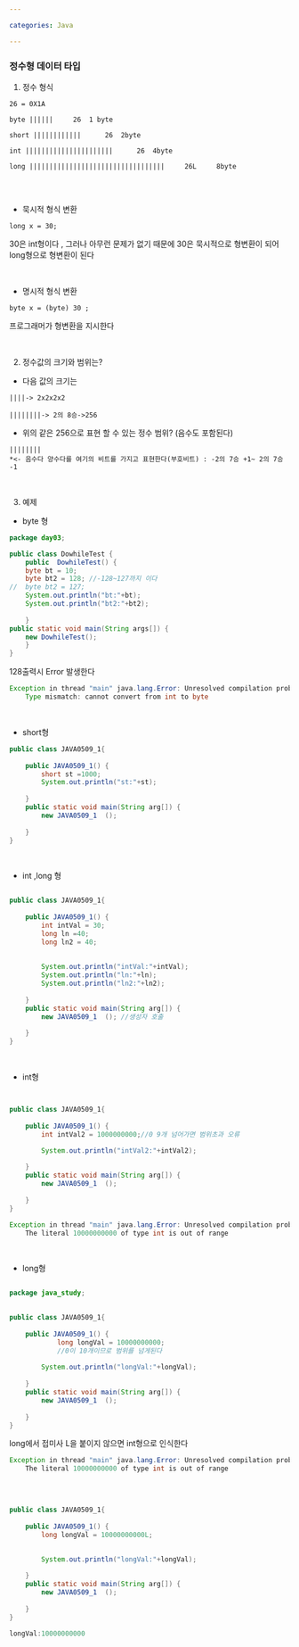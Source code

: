 ```yaml
---

categories: Java

---
```


### 정수형 데이터 타입


1. 정수 형식
```
26 = 0X1A

byte ||||||     26  1 byte

short ||||||||||||      26  2byte

int ||||||||||||||||||||||      26  4byte

long ||||||||||||||||||||||||||||||||||     26L     8byte


```
&nbsp;

- 묵시적 형식 변환

```
long x = 30;

```

30은 int형이다 , 그러나 아무런 문제가 없기 때문에 30은 묵시적으로 형변환이 되어 long형으로 형변환이 된다

&nbsp;


- 명시적 형식 변환
```
byte x = (byte) 30 ;

```
프로그래머가 형변환을 지시한다

&nbsp;
&nbsp;


2. 정수값의 크기와 범위는?

- 다음 값의 크기는 

```
||||-> 2x2x2x2

||||||||-> 2의 8승->256

```

- 위의 같은 256으로 표현 할 수 있는 정수 범위?
(음수도 포함된다)

```
||||||||
*<- 음수다 양수다를 여기의 비트를 가지고 표현한다(부호비트) : -2의 7승 +1~ 2의 7승 -1
```
&nbsp;
&nbsp;


3. 예제

- byte 형

```java
package day03;

public class DowhileTest {
	public  DowhileTest() {
	byte bt = 10;
	byte bt2 = 128; //-128~127까지 이다
//	byte bt2 = 127;
	System.out.println("bt:"+bt);
	System.out.println("bt2:"+bt2);
	
	}
public static void main(String args[]) {
	new DowhileTest();
	}
}

```
128출력시 Error 발생한다

```java
Exception in thread "main" java.lang.Error: Unresolved compilation problem: 
	Type mismatch: cannot convert from int to byte

```

&nbsp;



- short형 

```java
public class JAVA0509_1{
	
	public JAVA0509_1() {
		short st =1000;
		System.out.println("st:"+st);
 		
	}
	public static void main(String arg[]) {
		new JAVA0509_1	();	
		
	}
}

```
&nbsp;

- int ,long 형
  
```java

public class JAVA0509_1{
	
	public JAVA0509_1() {
		int intVal = 30;
		long ln =40;
		long ln2 = 40;
		
		
		System.out.println("intVal:"+intVal);
		System.out.println("ln:"+ln);
		System.out.println("ln2:"+ln2);
 		
	}
	public static void main(String arg[]) {
		new JAVA0509_1	();	//생성자 호출
		
	}
}


```
&nbsp;

- int형

```java


public class JAVA0509_1{
	
	public JAVA0509_1() {
		int intVal2 = 1000000000;//0 9개 넘어가면 범위초과 오류

		System.out.println("intVal2:"+intVal2);
		
	}
	public static void main(String arg[]) {
		new JAVA0509_1	();	
		
	}
}


```
```java
Exception in thread "main" java.lang.Error: Unresolved compilation problem: 
	The literal 10000000000 of type int is out of range 

```
&nbsp;

- long형
```java

package java_study;

	
public class JAVA0509_1{
	
	public JAVA0509_1() {
			long longVal = 10000000000;
		    //0이 10개이므로 범위를 넘게된다
	
		System.out.println("longVal:"+longVal);
		
	}
	public static void main(String arg[]) {
		new JAVA0509_1	();	
		
	}
}


```
long에서 접미사 L을 붙이지 않으면 int형으로 인식한다

```java
Exception in thread "main" java.lang.Error: Unresolved compilation problem: 
	The literal 10000000000 of type int is out of range 

```
&nbsp;


```java

public class JAVA0509_1{
	
	public JAVA0509_1() {
		long longVal = 10000000000L;
		
		
		System.out.println("longVal:"+longVal);

	}
	public static void main(String arg[]) {
		new JAVA0509_1	();	
		
	}
}


```
```java
longVal:10000000000
```











